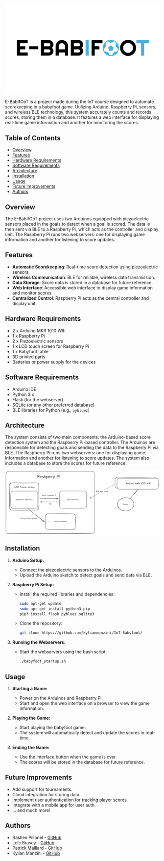 # ![E-BabIfOoT](/assets/logo.png)

E-BabIfOoT is a project made during the IoT course designed to automate scorekeeping in a babyfoot game. Utilizing Arduino, Raspberry Pi, sensors, and wireless BLE technology, this system accurately counts and records scores, storing them in a database. It features a web interface for displaying real-time game information and another for monitoring the scores.

## Table of Contents

- [Overview](#overview)
- [Features](#features)
- [Hardware Requirements](#hardware-requirements)
- [Software Requirements](#software-requirements)
- [Architecture](#architecture)
- [Installation](#installation)
- [Usage](#usage)
- [Future Improvements](#future-improvements)
- [Authors](#authors)

## Overview

The E-BabIfOoT project uses two Arduinos equipped with piezoelectric sensors placed in the goals to detect when a goal is scored. The data is then sent via BLE to a Raspberry Pi, which acts as the controller and display unit. The Raspberry Pi runs two webservers: one for displaying game information and another for listening to score updates.

## Features

- **Automatic Scorekeeping**: Real-time score detection using piezoelectric sensors.
- **Wireless Communication**: BLE for reliable, wireless data transmission.
- **Data Storage**: Score data is stored in a database for future reference.
- **Web Interface**: Accessible web interface to display game information and monitor scores.
- **Centralized Control**: Raspberry Pi acts as the central controller and display unit.

## Hardware Requirements

- 2 x Arduino MKR 1010 Wifi
- 1 x Raspberry Pi
- 2 x Piezoelectric sensors
- 1 x LCD touch screen for Raspberry Pi
- 1 x Babyfoot table
- 3D printed parts
- Batteries or power supply for the devices

## Software Requirements

- Arduino IDE
- Python 3.x
- Flask (for the webserver)
- SQLite (or any other preferred database)
- BLE libraries for Python (e.g., `pybluez`)

## Architecture

The system consists of two main components: the Arduino-based score detection system and the Raspberry Pi-based controller. The Arduinos are responsible for detecting goals and sending the data to the Raspberry Pi via BLE. The Raspberry Pi runs two webservers: one for displaying game information and another for listening to score updates. The system also includes a database to store the scores for future reference.

![System Architecture](/assets/architecture.png)

## Installation

1. **Arduino Setup:**
    - Connect the piezoelectric sensors to the Arduinos.
    - Upload the Arduino sketch to detect goals and send data via BLE.

2. **Raspberry Pi Setup:**
    - Install the required libraries and dependencies:

      ```sh
      sudo apt-get update
      sudo apt-get install python3-pip
      pip3 install flask pybluez sqlite3
      ```

    - Clone the repository:

      ```sh
      git clone https://github.com/kylianmanzini/IoT-Babyfoot/
      ```

3. **Running the Webservers:**
    - Start the webservers using the bash script:

      ```sh
      ./babyfoot_startup.sh
      ```

## Usage

1. **Starting a Game:**
    - Power on the Arduinos and Raspberry Pi.
    - Start and open the web interface on a browser to view the game information.

2. **Playing the Game:**
    - Start playing the babyfoot game.
    - The system will automatically detect and update the scores in real-time.

3. **Ending the Game:**
    - Use the interface button when the game is over.
    - The scores will be stored in the database for future reference.

## Future Improvements

- Add support for tournaments.
- Cloud integration for storing data.
- Implement user authentication for tracking player scores.
- Integrate with a mobile app for user auth.
- ... and much more!

## Authors

- Bastien Pillonel - [GitHub](https://github.com/Bastien18)
- Loïc Brasey - [GitHub](https://github.com/Brasey-on-github)
- Patrick Maillard - [GitHub](https://github.com/Patrick2ooo)
- Kylian Manzini - [GitHub](https://github.com/kylianmanzini)
